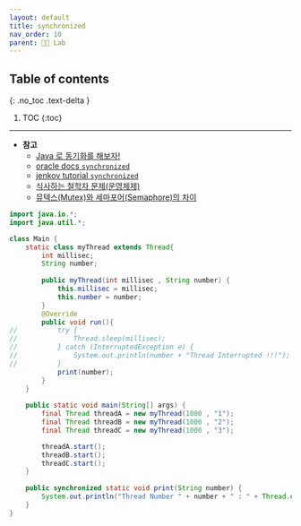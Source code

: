 ```yaml
---
layout: default
title: synchronized
nav_order: 10
parent: 👨‍🔬 Lab
---
```

## Table of contents
{: .no_toc .text-delta }

1. TOC
{:toc}

---

- **참고**
  - [Java 로 동기화를 해보자!](https://tecoble.techcourse.co.kr/post/2021-10-23-java-synchronize/)
  - [oracle docs `synchronized`](https://docs.oracle.com/javase/tutorial/essential/concurrency/syncmeth.html)
  - [jenkov tutorial `synchronized`](http://tutorials.jenkov.com/java-concurrency/synchronized.html#java-concurrency-utilities)
  - [식사하는 철학자 문제(운영체제)](https://luv-n-interest.tistory.com/438)
  - [뮤텍스(Mutex)와 세마포어(Semaphore)의 차이](https://worthpreading.tistory.com/90)



```java
import java.io.*;
import java.util.*;

class Main {
    static class myThread extends Thread{
    	int millisec;
    	String number;
    	
    	public myThread(int millisec , String number) {
    		this.millisec = millisec;
    		this.number = number;
    	}
        @Override
        public void run(){
//        	try {
//				Thread.sleep(millisec);
//			} catch (InterruptedException e) {
//				System.out.println(number + "Thread Interrupted !!!");
//			}
            print(number);
        }
    }
    
	public static void main(String[] args) {
        final Thread threadA = new myThread(1000 , "1");
        final Thread threadB = new myThread(1000 , "2"); 
        final Thread threadC = new myThread(1000 , "3"); 

        threadA.start();
        threadB.start();
        threadC.start();
	}
	
    public synchronized static void print(String number) {
		System.out.println("Thread Number " + number + " : " + Thread.currentThread().getName());
    }
}
```